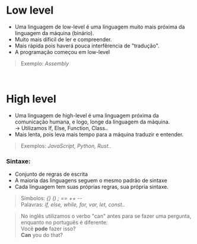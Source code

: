 # Low level
- Uma linguagem de low-level é uma linguagem muito mais próxima da linguagem da máquina (binário).
- Muito mais díficil de ler e compreender.
- Mais rápida pois haverá pouca interfêrencia de "tradução".
- A programação começou em low-level
> Exemplo: _Assembly_

</br>

# High level
- Uma linguagem de high-level é uma linguagem próxima da comunicação humana, e logo, longe da linguagem da máquina. <br>
-> Utilizamos If, Else, Function, Class.. 
- Mais lenta, pois leva mais tempo para a máquina traduzir e entender. 
> Exemplos: _JavaScript, Python, Rust.._ 

### Sintaxe:
- Conjunto de regras de escrita
- A maioria das linguagens seguem o mesmo padrão de sintaxe
- Cada linguagem tem suas próprias regras, sua própria sintaxe. 
> Símbolos: _{} () ; == ++ --_  </br>
> Palavras: _if, else, while, for, var, let, const.._ </br>

>No inglês utilizamos o verbo "can" antes para se fazer uma pergunta, enquanto no português é diferente: </br>
Você **pode** fazer isso?  </br>
**Can** you do that?  <br/>
